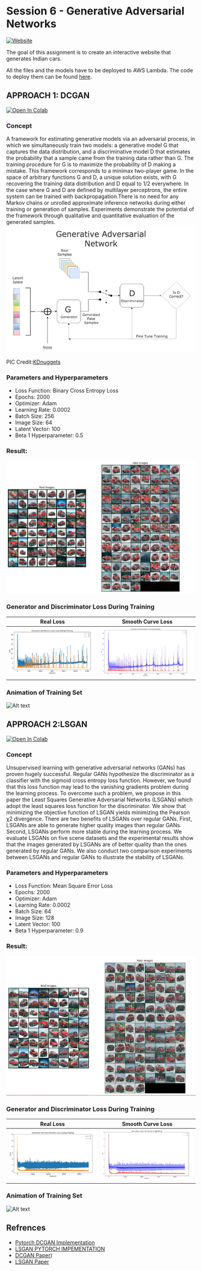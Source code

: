 # Session 6 - Generative Adversarial Networks

[![Website](https://img.shields.io/badge/Website-green.svg)](http://orionai.s3-website.ap-south-1.amazonaws.com/dcgan)

The goal of this assignment is to create an interactive website that generates Indian cars.

All the files and the models have to be deployed to AWS Lambda. The code to deploy them can be found [here](deployment/).

## APPROACH 1: DCGAN
[![Open In Colab](https://colab.research.google.com/assets/colab-badge.svg)](https://colab.research.google.com/github/pankaj90382/TSAI-2/blob/master/S6/DCGAN.ipynb)
### Concept

A framework for estimating generative models via an adversarial process, in which we simultaneously train two models: a generative model G that captures the data distribution, and a discriminative model D that estimates the probability that a sample came from the training data rather than G. The training procedure for G is to maximize the probability of D making a mistake. This framework corresponds to a minimax two-player game. In the space of arbitrary functions G and D, a unique solution exists, with G recovering the training data distribution and D equal to 1/2 everywhere. In the case where G and D are defined by multilayer perceptrons, the entire system can be trained with backpropagation.There is no need for any Markov chains or unrolled approximate inference networks during either training or generation of samples. Experiments demonstrate the potential of the framework through qualitative and quantitative evaluation of the generated samples.
     ![Alt text](https://github.com/sobti/TSAI/blob/master/Cars/GAN.PNG?raw=true "Optional Title")

  PIC Credit:[KDnuggets](https://www.kdnuggets.com/2017/01/generative-adversarial-networks-hot-topic-machine-learning.html)
  
  ### Parameters and Hyperparameters

- Loss Function: Binary Cross Entropy Loss
- Epochs: 2000
- Optimizer: Adam
- Learning Rate: 0.0002
- Batch Size: 256
- Image Size: 64
- Latent Vector: 100
- Beta 1 Hyperparameter: 0.5

### Result: 

<p align='center'>
    <img src="./Save_Model/FR_Images.JPG" alt="centered image" />
</p>

### Generator and Discriminator Loss During Training
|                               Real Loss                               |                          Smooth Curve Loss                            |
| :-------------------------------------------------------------------: | :-------------------------------------------------------------------: |
|<img src="./Save_Model/Loss.JPG" width="500px" alt="centered image" /> |<img src="./Save_Model/Smooth_Curve_Loss.JPG" width="500px" alt="centered image" /> |

### Animation of Training Set
![Alt text](Save_Model/cars.gif)
 
 
 ## APPROACH 2:LSGAN
 [![Open In Colab](https://colab.research.google.com/assets/colab-badge.svg)](https://colab.research.google.com/github/pankaj90382/TSAI-2/blob/master/S6/DCGAN_Modified.ipynb)
 ### Concept
 
Unsupervised learning with generative adversarial networks (GANs) has proven hugely successful. Regular GANs hypothesize the discriminator as a classifier with the sigmoid cross entropy loss function. However, we found that this loss function may lead to the vanishing gradients problem during the learning process. To overcome such a problem, we propose in this paper the Least Squares Generative Adversarial Networks (LSGANs) which adopt the least squares loss function for the discriminator. We show that minimizing the objective function of LSGAN yields minimizing the Pearson χ2 divergence. There are two benefits of LSGANs over regular GANs. First, LSGANs are able to generate higher quality images than regular GANs. Second, LSGANs perform more stable during the learning process. We evaluate LSGANs on five scene datasets and the experimental results show that the images generated by LSGANs are of better quality than the ones generated by regular GANs. We also conduct two comparison experiments between LSGANs and regular GANs to illustrate the stability of LSGANs.

### Parameters and Hyperparameters

- Loss Function: Mean Square Error Loss
- Epochs: 2000
- Optimizer: Adam
- Learning Rate: 0.0002
- Batch Size: 64
- Image Size: 128
- Latent Vector: 100
- Beta 1 Hyperparameter: 0.9

### Result: 

<p align='center'>
    <img src="./Save_Modified_Model/Diff.JPG" alt="centered image" />
</p>

### Generator and Discriminator Loss During Training
|                               Real Loss                               |                          Smooth Curve Loss                            |
| :-------------------------------------------------------------------: | :-------------------------------------------------------------------: |
|<img src="./Save_Modified_Model/CurveLoss.JPG" width="500px" alt="centered image" /> |<img src="./Save_Modified_Model/Smooth Curve Loss.JPG" width="500px" alt="centered image" /> |

### Animation of Training Set
![Alt text](Save_Modified_Model/cars.gif)
 
## Refrences

 -  [Pytorch DCGAN Implementation](https://pytorch.org/tutorials/beginner/dcgan_faces_tutorial.html)
 -  [LSGAN PYTORCH IMPEMENTATION](https://github.com/eriklindernoren/PyTorch-GAN)
 -  [DCGAN Paper](https://arxiv.org/pdf/1406.2661.pdf))
 -  [LSGAN Paper](https://arxiv.org/pdf/1611.04076.pdf)
